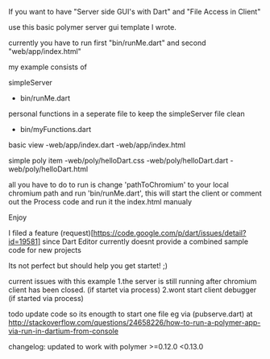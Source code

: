 If you want to have
"Server side GUI's with Dart" 
and 
"File Access in Client"

use this basic polymer server gui template I wrote.

currently you have to run first "bin/runMe.dart" 
and second "web/app/index.html"
 
my example consists of

simpleServer 
- bin/runMe.dart

personal functions in a seperate file to keep the simpleServer file clean
- bin/myFunctions.dart

basic view
-web/app/index.dart
-web/app/index.html

simple poly item
-web/poly/helloDart.css
-web/poly/helloDart.dart
-web/poly/helloDart.html

all you have to do to run is change 
'pathToChromium' to your local chromium path and run 'bin/runMe.dart', 
this will start the client 
or 
comment out the Process code and run it the index.html manualy 

Enjoy

I filed a feature (request)[https://code.google.com/p/dart/issues/detail?id=19581] 
since Dart Editor currently doesnt provide a combined sample code for new projects

Its not perfect but should help you get startet! ;)


current issues with this example
1.the server is still running after chromium client has been closed. (if startet via process)
2.wont start client debugger (if started via process)

todo update code so its enougth to start one file eg via (pubserve.dart)
at http://stackoverflow.com/questions/24658226/how-to-run-a-polymer-app-via-run-in-dartium-from-console

changelog:
 updated to work with polymer >=0.12.0 <0.13.0